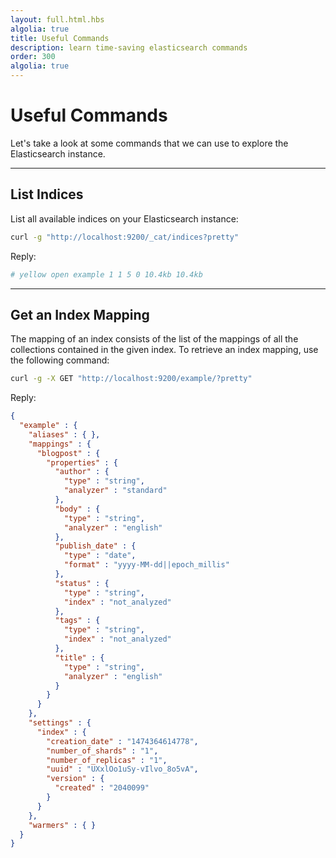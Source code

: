 ```yaml
---
layout: full.html.hbs
algolia: true
title: Useful Commands
description: learn time-saving elasticsearch commands
order: 300
algolia: true
---
```


# Useful Commands

Let's take a look at some commands that we can use to explore the Elasticsearch instance.

---

## List Indices

List all available indices on your Elasticsearch instance:

```bash
curl -g "http://localhost:9200/_cat/indices?pretty"
```


Reply:

```bash
# yellow open example 1 1 5 0 10.4kb 10.4kb
```

---


## Get an Index Mapping

The mapping of an index consists of the list of the mappings of all the collections contained in the given index.
To retrieve an index mapping, use the following command:

```bash
curl -g -X GET "http://localhost:9200/example/?pretty"
```

Reply:

```json
{
  "example" : {
    "aliases" : { },
    "mappings" : {
      "blogpost" : {
        "properties" : {
          "author" : {
            "type" : "string",
            "analyzer" : "standard"
          },
          "body" : {
            "type" : "string",
            "analyzer" : "english"
          },
          "publish_date" : {
            "type" : "date",
            "format" : "yyyy-MM-dd||epoch_millis"
          },
          "status" : {
            "type" : "string",
            "index" : "not_analyzed"
          },
          "tags" : {
            "type" : "string",
            "index" : "not_analyzed"
          },
          "title" : {
            "type" : "string",
            "analyzer" : "english"
          }
        }
      }
    },
    "settings" : {
      "index" : {
        "creation_date" : "1474364614778",
        "number_of_shards" : "1",
        "number_of_replicas" : "1",
        "uuid" : "UXxlOo1uSy-vIlvo_8o5vA",
        "version" : {
          "created" : "2040099"
        }
      }
    },
    "warmers" : { }
  }
}
```
